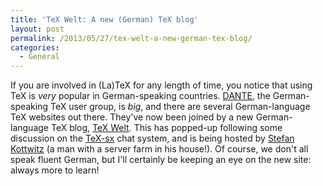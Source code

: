 ```yaml
---
title: 'TeX Welt: A new (German) TeX blog'
layout: post
permalink: /2013/05/27/tex-welt-a-new-german-tex-blog/
categories:
  - General
---
```

If you are involved in (La)TeX for any length of time, you notice that using TeX is _very_ popular in German-speaking countries. [DANTE](http://www.dante.de/), the German-speaking TeX user group, is _big_, and there are several German-language TeX websites out there. They've now been joined by a new German-language TeX blog, [TeX Welt](http://texwelt.de/). This has popped-up following some discussion on the [TeX-sx](https://tex.stackexchange.com) chat system, and is being hosted by [Stefan Kottwitz](http://texblog.net/) (a man with a server farm in his house!). Of course, we don't all speak fluent German, but I'll certainly be keeping an eye on the new site: always more to learn!

